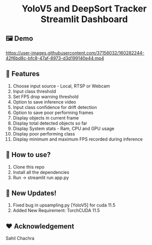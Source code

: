 <h1 align="center">YoloV5 and DeepSort Tracker Streamlit Dashboard</h1>

## :framed_picture: Demo

https://user-images.githubusercontent.com/37156032/160282244-42f6bd8c-bfc8-47af-8973-d3d199140e44.mp4

## :key: Features

<ol>
    <li>Choose input source - Local, RTSP or Webcam</li>
    <li>Input class threshold</li>
    <li>Set FPS drop warning threshold</li>
    <li>Option to save inference video</li>
    <li>Input class confidence for drift detection</li>
    <li>Option to save poor performing frames</li>
    <li>Display objects in current frame</li>
    <li>Display total detected objects so far</li>
    <li>Display System stats - Ram, CPU and GPU usage</li>
    <li>Display poor performing class</li>
    <li>Display minimum and maximum FPS recorded during inference</li>
</ol> 

## :dizzy: How to use?
<ol>
    <li>Clone this repo</li>
    <li>Install all the dependencies</li>
    <li>Run -> streamlit run app.py</li>
</ol>

## :rocket: New Updates!
<ol>
    <li>Fixed bug in upsampling.py [YoloV5] for cuda 11.5</li>
    <li>Added New Requirement: TorchCUDA 11.5</li>
</ol>

## :heart: Acknowledgement
Sahil Chachra
